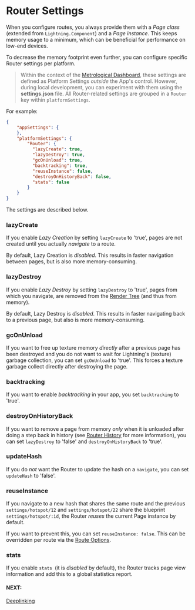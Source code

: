 # Router Settings

When you configure routes, you always provide them with a *Page class* (extended from `Lightning.Component`) and a *Page instance*.
This keeps memory usage to a minimum, which can be beneficial for performance on low-end devices.

To decrease the memory footprint even further, you can configure specific Router settings per platform.

> Within the context of the [Metrological Dashboard](http://dashboard.metrological.com/), these settings are defined as Platform Settings *outside* the App's control. However, during local development, you can experiment with them using the **settings.json** file. All Router-related settings are grouped in a `Router` key within `platformSettings`.

For example:

```json
{
    "appSettings": {
    },
    "platformSettings": {
        "Router": {
          "lazyCreate": true,
          "lazyDestroy": true,
          "gcOnUnload": true,
          "backtracking": true,
          "reuseInstance": false,
          "destroyOnHistoryBack": false,
          "stats": false
        }
    }
}
```

The settings are described below.

### lazyCreate

If you enable *Lazy Creation* by setting `lazyCreate` to 'true', pages are not created until you actually *navigate* to a route.

By default, Lazy Creation is *disabled*. This results in faster navigation between pages, but is also more memory-consuming.

### lazyDestroy

If you enable *Lazy Destroy* by setting `lazyDestroy` to 'true', pages from which you navigate, are removed from the [Render Tree](../../../lightning-core-reference/RenderEngine/RenderTree.md) (and thus from memory).

By default, Lazy Destroy is *disabled*. This results in faster navigating back to a previous page, but also is more memory-consuming.

### gcOnUnload

If you want to free up texture memory *directly* after a previous page has been destroyed and you do not want to wait for Lightning's (texture) garbage collection, you can set `gcOnUnload` to 'true'. This forces a texture garbage collect directly after destroying the page.

### backtracking

If you want to enable *backtracking* in your app, you set `backtracking` to 'true'.

### destroyOnHistoryBack

If you want to remove a page from memory *only* when it is unloaded after doing a step back in history  (see [Router History](history.md#back) for more information), you can set `lazyDestroy` to 'false' and `destroyOnHistoryBack` to 'true'.

### updateHash

If you do *not* want the Router to update the hash on a `navigate`, you can set `updateHash` to 'false'.

### reuseInstance

If you navigate to a new hash that shares the same route and the previous `settings/hotspot/12` and `settings/hotspot/22`
share the blueprint `settings/hotspot/:id`, the Router *reuses* the current Page instance by default.

If you want to prevent this, you can set `reuseInstance: false`. This can be overridden per route via the [Route Options](configuration.md#route-options).

### stats

If you enable `stats `(it is *disabled* by default), the Router tracks page view information and add this to a global
statistics report.

#### NEXT:
[Deeplinking](deeplinking.md)
